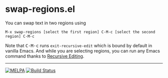 # swap-regions.el

You can swap text in two regions using

    M-x swap-regions [select the first region] C-M-c [select the second region] C-M-c

Note that <kbd>C-M-c</kbd> runs `exit-recursive-edit` which is bound
by default in vanilla Emacs. And while you are selecting regions, you
can run any Emacs command thanks to [Recursive
Editing](https://www.gnu.org/software/emacs/manual/html_node/elisp/Recursive-Editing.html).

***
[![MELPA](http://melpa.org/packages/swap-regions-badge.svg)](http://melpa.org/#/swap-regions)
[![Build Status](https://travis-ci.org/xuchunyang/swap-regions.el.svg?branch=master)](https://travis-ci.org/xuchunyang/swap-regions.el)
